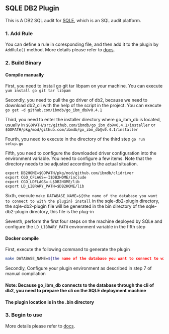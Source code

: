 ## SQLE DB2 Plugin

This is A DB2 SQL audit for  [SQLE](https://github.com/actiontech/sqle), which is an SQL audit platform.

### 1. Add Rule

You can define a rule in coresponding file, and then add it to the plugin by `AddRule()` method. More details please
refer to [docs](https://actiontech.github.io/sqle-docs-cn/3.modules/3.7_auditplugin/auditplugin_development.html).

### 2. Build Binary

#### Compile manually

First, you need to install go git tar libpam on your machine. You can execute ```yum install go git tar libpam```

Secondly, you need to pull the go driver of db2, because we need to download db2_cli with the help of the script in the
project. You can execute ```go get -d github.com/ibmdb/go_ibm_db@v0.4.1```

Third, you need to enter the installer directory where go_ibm_db is located, usually
in `$GOPATH/src/github.com/ibmdb/go_ibm_db@v0.4.1/installer`
or `$GOPATH/pkg/mod/github.com/ibmdb/go_ibm_db@v0.4.1/installer`

Fourth, you need to execute in the directory of the third step ```go run setup.go```

Fifth, you need to configure the downloaded driver configuration into the environment variable. You need to configure a
few items. Note that the directory needs to be adjusted according to the actual situation.

```
export DB2HOME=$GOPATH/pkg/mod/github.com/ibmdb/clidriver
export CGO_CFLAGS=-I$DB2HOME/include
export CGO_LDFLAGS=-L$DB2HOME/lib
export LD_LIBRARY_PATH=$DB2HOME/lib
```

Sixth, execute ```make DATABASE_NAME=${the name of the database you want to connect to with the plugin} install``` in the sqle-db2-plugin directory, the sqle-db2-plugin file will be generated in the
bin directory of the sqle-db2-plugin directory, this file is the plug-in

Seventh, perform the first four steps on the machine deployed by SQLe and configure the `LD_LIBRARY_PATH` environment
variable in the fifth step

#### Docker compile

First, execute the following command to generate the plugin

```bash
make DATABASE_NAME=${the name of the database you want to connect to with the plugin} docker_install
```

Secondly, Configure your plugin environment as described in step 7 of manual compilation

#### Note: Because go_ibm_db connects to the database through the cli of db2, you need to prepare the cli on the SQLE deployment machine
#### The plugin location is in the .bin directory


### 3. Begin to use

More details please refer
to [docs](https://actiontech.github.io/sqle-docs-cn/3.modules/3.7_auditplugin/auditplugin_management.html).


